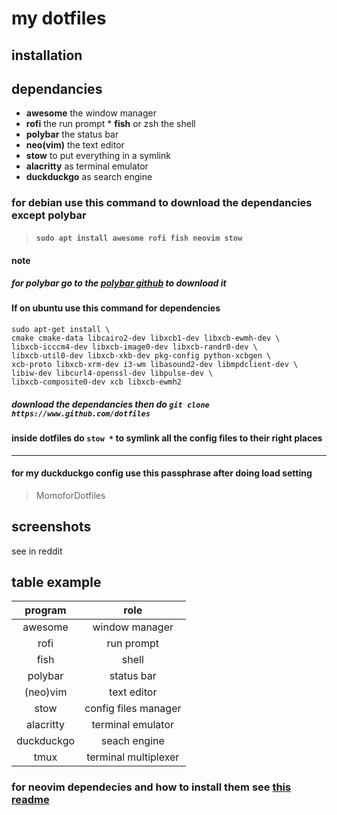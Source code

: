 # my dotfiles

## installation

## dependancies

* __awesome__ the window manager  
* __rofi__ the run prompt  * __fish__ or zsh the shell  
* __polybar__ the status bar  
* __neo(vim)__ the text editor  
* __stow__ to put everything in a symlink
* __alacritty__ as terminal emulator
* __duckduckgo__ as search engine

### for debian use this command to download the dependancies except polybar

> ####  `sudo apt install awesome rofi fish neovim stow`  

#### note

##### for polybar go to the **[polybar github][1]**  to download it

[1]: <https://github.com/polybar/polybar> "a nice bar"

#### If on ubuntu use this command for dependencies 
  ```shell
  sudo apt-get install \
  cmake cmake-data libcairo2-dev libxcb1-dev libxcb-ewmh-dev \
  libxcb-icccm4-dev libxcb-image0-dev libxcb-randr0-dev \
  libxcb-util0-dev libxcb-xkb-dev pkg-config python-xcbgen \
  xcb-proto libxcb-xrm-dev i3-wm libasound2-dev libmpdclient-dev \
  libiw-dev libcurl4-openssl-dev libpulse-dev \
  libxcb-composite0-dev xcb libxcb-ewmh2
  ```

##### download the dependancies then do `git clone https://www.github.com/dotfiles`

#### inside dotfiles do `stow *` to symlink all the config files to their right places

***
#### for my duckduckgo config use this passphrase after doing load setting 
>MomoforDotfiles
## screenshots

see in reddit

## table example

| program  | role                 |
|:--------:|:--------------------:|
| awesome  | window manager       |
|rofi      | run prompt           |
|fish      | shell                |
|polybar   | status bar           |
|(neo)vim  | text editor          |
|stow      | config files manager |
|alacritty |terminal emulator     |
|duckduckgo|seach engine          |
|tmux      |terminal multiplexer  |
### for neovim dependecies and how to install them see [this readme](nvim/.config/nvim/README.md)
